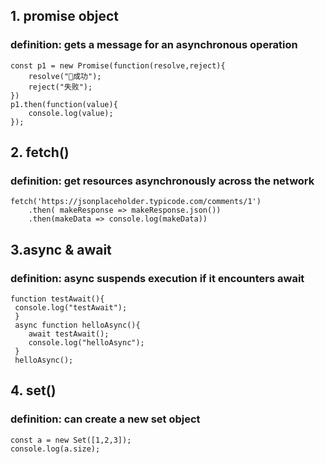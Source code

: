 ## 1. promise object
### definition: gets a message for an asynchronous operation
```
const p1 = new Promise(function(resolve,reject){
    resolve("成功");
    reject("失败");
})
p1.then(function(value){
    console.log(value);
});
```
## 2. fetch()
### definition: get resources asynchronously across the network
```
fetch('https://jsonplaceholder.typicode.com/comments/1')
    .then( makeResponse => makeResponse.json())
    .then(makeData => console.log(makeData))
```
## 3.async & await
### definition: async suspends execution if it encounters await
```
function testAwait(){
 console.log("testAwait");
 }
 async function helloAsync(){
    await testAwait();
    console.log("helloAsync");
 }
 helloAsync();
 ```
## 4. set()
### definition: can create a new set object
```
const a = new Set([1,2,3]);
console.log(a.size);
```
